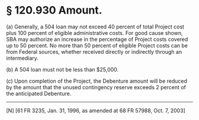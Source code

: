 # § 120.930   Amount.

(a) Generally, a 504 loan may not exceed 40 percent of total Project cost plus 100 percent of eligible administrative costs. For good cause shown, SBA may authorize an increase in the percentage of Project costs covered up to 50 percent. No more than 50 percent of eligible Project costs can be from Federal sources, whether received directly or indirectly through an intermediary. 


(b) A 504 loan must not be less than $25,000.


(c) Upon completion of the Project, the Debenture amount will be reduced by the amount that the unused contingency reserve exceeds 2 percent of the anticipated Debenture. 



---

[N] [61 FR 3235, Jan. 31, 1996, as amended at 68 FR 57988, Oct. 7, 2003]




